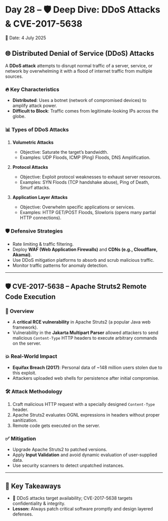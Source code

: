 # Day 28 – 🛡️ Deep Dive: DDoS Attacks & CVE-2017-5638  
📅 Date: 4 July 2025  

## 🌐 Distributed Denial of Service (DDoS) Attacks  

A **DDoS attack** attempts to disrupt normal traffic of a server, service, or network by overwhelming it with a flood of internet traffic from multiple sources.  

### 🔥 **Key Characteristics**
- **Distributed**: Uses a botnet (network of compromised devices) to amplify attack power.  
- **Difficult to Block**: Traffic comes from legitimate-looking IPs across the globe.  

### 📊 **Types of DDoS Attacks**
1. **Volumetric Attacks**
   - Objective: Saturate the target’s bandwidth.  
   - Examples: UDP Floods, ICMP (Ping) Floods, DNS Amplification.  

2. **Protocol Attacks**
   - Objective: Exploit protocol weaknesses to exhaust server resources.  
   - Examples: SYN Floods (TCP handshake abuse), Ping of Death, Smurf attacks.  

3. **Application Layer Attacks**
   - Objective: Overwhelm specific applications or services.  
   - Examples: HTTP GET/POST Floods, Slowloris (opens many partial HTTP connections).  

### 🛡️ **Defensive Strategies**
- Rate limiting & traffic filtering.  
- Deploy **WAF (Web Application Firewalls)** and **CDNs (e.g., Cloudflare, Akamai)**.  
- Use DDoS mitigation platforms to absorb and scrub malicious traffic.  
- Monitor traffic patterns for anomaly detection.  

---

## 🛡️ CVE-2017-5638 – Apache Struts2 Remote Code Execution  

### 📝 **Overview**
- A **critical RCE vulnerability** in Apache Struts2 (a popular Java web framework).  
- Vulnerability in the **Jakarta Multipart Parser** allowed attackers to send malicious `Content-Type` HTTP headers to execute arbitrary commands on the server.  

### 💥 **Real-World Impact**
- **Equifax Breach (2017)**: Personal data of ~148 million users stolen due to this exploit.  
- Attackers uploaded web shells for persistence after initial compromise.  

### 🛠️ **Attack Methodology**
1. Craft malicious HTTP request with a specially designed `Content-Type` header.  
2. Apache Struts2 evaluates OGNL expressions in headers without proper sanitization.  
3. Remote code gets executed on the server.  

### ✅ **Mitigation**
- Upgrade Apache Struts2 to patched versions.  
- Apply **Input Validation** and avoid dynamic evaluation of user-supplied data.  
- Use security scanners to detect unpatched instances.  

---

## 📌 **Key Takeaways**
- 🚨 DDoS attacks target availability; CVE-2017-5638 targets confidentiality & integrity.  
- **Lesson:** Always patch critical software promptly and design layered defenses.  

